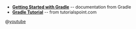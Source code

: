 <panel header="{{ icon_resource }} Resources" expanded> 

* [**Getting Started with Gradle**](https://gradle.org/docs/#getting-started) -- documentation from Gradle
* [**Gradle Tutorial**](http://www.tutorialspoint.com/gradle/) -- from tutorialspoint.com

<panel type="seamless" header="{{ icon_video }} Working With Gradle in Intellij IDEA (6 minutes)">

@[youtube](JwPYjnhah3g)

</panel> 

</panel>